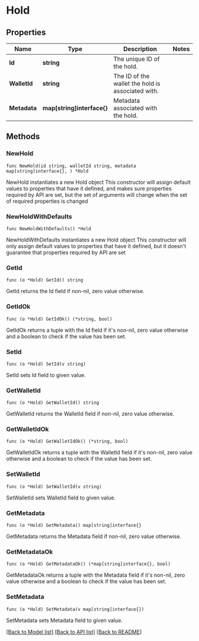 # Hold

## Properties

Name | Type | Description | Notes
------------ | ------------- | ------------- | -------------
**Id** | **string** | The unique ID of the hold. | 
**WalletId** | **string** | The ID of the wallet the hold is associated with. | 
**Metadata** | **map[string]interface{}** | Metadata associated with the hold. | 

## Methods

### NewHold

`func NewHold(id string, walletId string, metadata map[string]interface{}, ) *Hold`

NewHold instantiates a new Hold object
This constructor will assign default values to properties that have it defined,
and makes sure properties required by API are set, but the set of arguments
will change when the set of required properties is changed

### NewHoldWithDefaults

`func NewHoldWithDefaults() *Hold`

NewHoldWithDefaults instantiates a new Hold object
This constructor will only assign default values to properties that have it defined,
but it doesn't guarantee that properties required by API are set

### GetId

`func (o *Hold) GetId() string`

GetId returns the Id field if non-nil, zero value otherwise.

### GetIdOk

`func (o *Hold) GetIdOk() (*string, bool)`

GetIdOk returns a tuple with the Id field if it's non-nil, zero value otherwise
and a boolean to check if the value has been set.

### SetId

`func (o *Hold) SetId(v string)`

SetId sets Id field to given value.


### GetWalletId

`func (o *Hold) GetWalletId() string`

GetWalletId returns the WalletId field if non-nil, zero value otherwise.

### GetWalletIdOk

`func (o *Hold) GetWalletIdOk() (*string, bool)`

GetWalletIdOk returns a tuple with the WalletId field if it's non-nil, zero value otherwise
and a boolean to check if the value has been set.

### SetWalletId

`func (o *Hold) SetWalletId(v string)`

SetWalletId sets WalletId field to given value.


### GetMetadata

`func (o *Hold) GetMetadata() map[string]interface{}`

GetMetadata returns the Metadata field if non-nil, zero value otherwise.

### GetMetadataOk

`func (o *Hold) GetMetadataOk() (*map[string]interface{}, bool)`

GetMetadataOk returns a tuple with the Metadata field if it's non-nil, zero value otherwise
and a boolean to check if the value has been set.

### SetMetadata

`func (o *Hold) SetMetadata(v map[string]interface{})`

SetMetadata sets Metadata field to given value.



[[Back to Model list]](../README.md#documentation-for-models) [[Back to API list]](../README.md#documentation-for-api-endpoints) [[Back to README]](../README.md)


